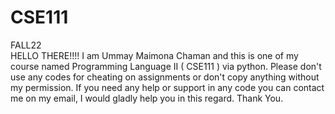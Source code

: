 # CSE111
FALL22 <br>
HELLO THERE!!!! I am Ummay Maimona Chaman and this is one of my course named Programming Language II ( CSE111 ) via python.
Please don't use any codes for cheating on assignments or don't copy anything without my permission.
If you need any help or support in any code you can contact me on my email, I would gladly help you in this regard.
Thank You.
